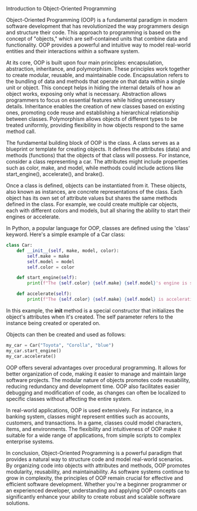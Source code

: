 Introduction to Object-Oriented Programming

Object-Oriented Programming (OOP) is a fundamental paradigm in modern software development that has revolutionized the way programmers design and structure their code. This approach to programming is based on the concept of "objects," which are self-contained units that combine data and functionality. OOP provides a powerful and intuitive way to model real-world entities and their interactions within a software system.

At its core, OOP is built upon four main principles: encapsulation, abstraction, inheritance, and polymorphism. These principles work together to create modular, reusable, and maintainable code. Encapsulation refers to the bundling of data and methods that operate on that data within a single unit or object. This concept helps in hiding the internal details of how an object works, exposing only what is necessary. Abstraction allows programmers to focus on essential features while hiding unnecessary details. Inheritance enables the creation of new classes based on existing ones, promoting code reuse and establishing a hierarchical relationship between classes. Polymorphism allows objects of different types to be treated uniformly, providing flexibility in how objects respond to the same method call.

The fundamental building block of OOP is the class. A class serves as a blueprint or template for creating objects. It defines the attributes (data) and methods (functions) that the objects of that class will possess. For instance, consider a class representing a car. The attributes might include properties such as color, make, and model, while methods could include actions like start_engine(), accelerate(), and brake().

Once a class is defined, objects can be instantiated from it. These objects, also known as instances, are concrete representations of the class. Each object has its own set of attribute values but shares the same methods defined in the class. For example, we could create multiple car objects, each with different colors and models, but all sharing the ability to start their engines or accelerate.

In Python, a popular language for OOP, classes are defined using the 'class' keyword. Here's a simple example of a Car class:

```python
class Car:
    def __init__(self, make, model, color):
        self.make = make
        self.model = model
        self.color = color

    def start_engine(self):
        print(f"The {self.color} {self.make} {self.model}'s engine is starting.")

    def accelerate(self):
        print(f"The {self.color} {self.make} {self.model} is accelerating.")
```

In this example, the __init__ method is a special constructor that initializes the object's attributes when it's created. The self parameter refers to the instance being created or operated on.

Objects can then be created and used as follows:

```python
my_car = Car("Toyota", "Corolla", "blue")
my_car.start_engine()
my_car.accelerate()
```

OOP offers several advantages over procedural programming. It allows for better organization of code, making it easier to manage and maintain large software projects. The modular nature of objects promotes code reusability, reducing redundancy and development time. OOP also facilitates easier debugging and modification of code, as changes can often be localized to specific classes without affecting the entire system.

In real-world applications, OOP is used extensively. For instance, in a banking system, classes might represent entities such as accounts, customers, and transactions. In a game, classes could model characters, items, and environments. The flexibility and intuitiveness of OOP make it suitable for a wide range of applications, from simple scripts to complex enterprise systems.

In conclusion, Object-Oriented Programming is a powerful paradigm that provides a natural way to structure code and model real-world scenarios. By organizing code into objects with attributes and methods, OOP promotes modularity, reusability, and maintainability. As software systems continue to grow in complexity, the principles of OOP remain crucial for effective and efficient software development. Whether you're a beginner programmer or an experienced developer, understanding and applying OOP concepts can significantly enhance your ability to create robust and scalable software solutions.